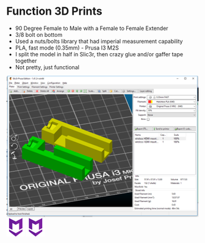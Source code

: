 # Function 3D Prints
- 90 Degree Female to Male with a Female to Female Extender
- 3/8 bolt on bottom
- Used a nuts/bolts library that had imperial measurement capability
- PLA, fast mode (0.35mm) - Prusa I3 M2S
- I split the model in half in Slic3r, then crazy glue and/or gaffer tape together
- Not pretty, just functional

![alt text](https://github.com/noetzelj/Functional-3D-Prints/blob/master/Nyrus%20Aries%20Wirelsss%20HDMI%20Transmitter%20Mount/Screenshot%202019-01-20%2013.17.36.png "Slic3r")
![alt text](https://github.com/adam-p/markdown-here/raw/master/src/common/images/icon48.png "Two Halves")
![alt text](https://github.com/adam-p/markdown-here/raw/master/src/common/images/icon48.png "Mounted")
